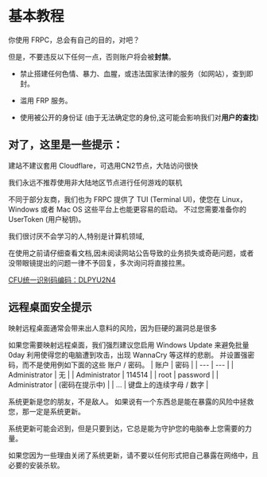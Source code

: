 # 基本教程

你使用 FRPC，总会有自己的目的，对吧？

但是，不要违反以下任何一点，否则账户将会被**封禁**。

* 禁止搭建任何色情、暴力、血腥，或违法国家法律的服务（如网站），查到即封。
* 滥用 FRP 服务。

* 使用被公开的身份证 (由于无法确定您的身份,这可能会影响我们对**用户的查找**)

## 对了，这里是一些提示：

建站不建议套用 Cloudflare，可选用CN2节点，大陆访问很快

我们永远不推荐使用非大陆地区节点进行任何游戏的联机

不同于部分友商，我们也为 FRPC 提供了 TUI (Terminal UI)，使您在 Linux，Windows 或者 Mac OS 这些平台上也能更容易的启动。 不过您需要准备你的 UserToken (用户秘钥)。

我们很讨厌不会学习的人,特别是计算机领域,

在使用之前请仔细查看文档,因未阅读网站公告导致的业务损失或奇葩问题，或者没带眼镜提出的问题一律不予回复，多次询问将直接拉黑。

[CFU统一识别码编码：DLPYU2N4](https://cfu.openfrp.net/)

## 远程桌面安全提示

映射远程桌面通常会带来出人意料的风险，因为巨硬的漏洞总是很多

如果您需要映射远程桌面，我们强烈建议您启用 Windows Update 来避免批量 0day 利用使得您的电脑遭到攻击，出现 WannaCry 等这样的悲剧。
并设置强密码，而不是使用例如下面的这些 账户 / 密码。
| 账户 | 密码 |
| --- | --- |
| Administrator | 无 |
| Administrator | 114514 |
| root | password |
| Administrator | (密码在提示中) |
| ... | 键盘上的连续字母 / 数字 |

系统更新是您的朋友，不是敌人。 如果说有一个东西总是能在暴露的风险中拯救您，那一定是系统更新。

系统更新可能会迟到，但是只要到达，它总是能为守护您的电脑奉上您需要的力量。

如果您因为一些理由关闭了系统更新，请不要以任何形式把自己暴露在网络中，且必要的安装杀软。
